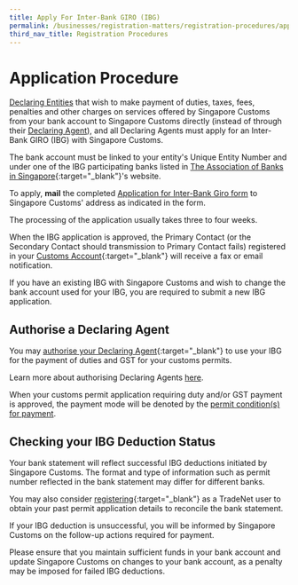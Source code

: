 ```yaml
---
title: Apply For Inter-Bank GIRO (IBG) 
permalink: /businesses/registration-matters/registration-procedures/apply-for-inter-bank-giro
third_nav_title: Registration Procedures
---
```


# Application Procedure

[Declaring Entities](/businesses/registration-matters/registration-procedures/activate-customs-account)  that wish to make payment of duties, taxes, fees, penalties and other charges on services offered by Singapore Customs from your bank account to Singapore Customs directly (instead of through their  [Declaring Agent](/businesses/registration-matters/registration-procedures/apply-update-renew-terminate-declaring-agent-account-and-declarant)), and all Declaring Agents must apply for an Inter-Bank GIRO (IBG) with Singapore Customs.

The bank account must be linked to your entity's Unique Entity Number and under one of the IBG participating banks listed in  [The Association of Banks in Singapore](https://abs.org.sg/docs/library/swift_bic_codes.pdf){:target="_blank"}'s website.

To apply,  **mail**  the completed [Application for Inter-Bank Giro form](/eservices/customs-forms-and-service-links) to Singapore Customs' address as indicated in the form.

The processing of the application usually takes three to four weeks.

When the IBG application is approved, the Primary Contact (or the Secondary Contact should transmission to Primary Contact fails) registered in your  [Customs Account](https://www.tradenet.gov.sg/TN41EFORM/tds/sp/splogin.do?action=init_acct){:target="_blank"}
 will receive a fax or email notification.

If you have an existing IBG with Singapore Customs and wish to change the bank account used for your IBG, you are required to submit a new IBG application.

## Authorise a Declaring Agent

You may  [authorise your Declaring Agent](https://www.tradenet.gov.sg/TN41EFORM/tdsui/authdeclaringagent/addanddelete.do?doAction=INITIALIZE&APPLICATION_ID=TXWP){:target="_blank"} to use your IBG for the payment of duties and GST for your customs permits.

Learn more about authorising Declaring Agents [here](/businesses/registration-matters/registration-procedures/authorise-a-declaring-agent).

When your customs permit application requiring duty and/or GST payment is approved, the payment mode will be denoted by the  [permit condition(s) for payment](/businesses/importing-goods/import-procedures/).

## Checking your IBG Deduction Status

Your bank statement will reflect successful IBG deductions initiated by Singapore Customs. The format and type of information such as permit number reflected in the bank statement may differ for different banks.

You may also consider  [registering](https://www.tradenet.gov.sg/tradenet/login.portal){:target="_blank"} as a TradeNet user to obtain your past permit application details to reconcile the bank statement.  

If your IBG deduction is unsuccessful, you will be informed by Singapore Customs on the follow-up actions required for payment.

Please ensure that you maintain sufficient funds in your bank account and update Singapore Customs on changes to your bank account, as a penalty may be imposed for failed IBG deductions.
